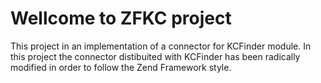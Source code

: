<h1>Wellcome to ZFKC project</h1>
This project in an implementation of a connector for KCFinder module.
In this project the connector distibuited with KCFinder has been radically modified in order to follow 
the Zend Framework style. 